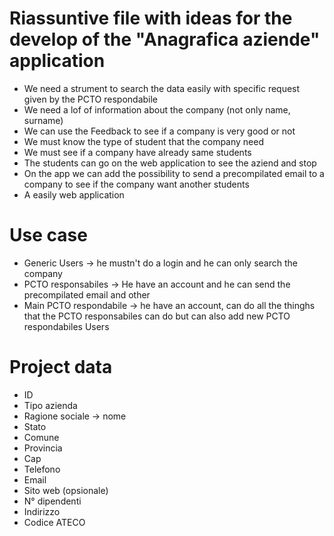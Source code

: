 # Riassuntive file with ideas for the develop of the "Anagrafica aziende" application

- We need a strument to search the data easily with specific request given by the PCTO respondabile
- We need a lof of information about the company (not only name, surname)
- We can use the Feedback to see if a company is very good or not
- We must know the type of student that the company need
- We must see if a company have already same students
- The students can go on the web application to see the aziend and stop
- On the app we can add the possibility to send a precompilated email to a company to see if the company want another students
- A easily web application

# Use case
- Generic Users  -> he mustn't do a login and he can only search the company
- PCTO responsabiles -> He have an account and he can send the precompilated email and other
- Main PCTO respondabile -> he have an account, can do all the thinghs that the PCTO responsabiles can do but can also add new PCTO respondabiles Users

# Project data
- ID
- Tipo azienda
- Ragione sociale -> nome
- Stato
- Comune
- Provincia
- Cap
- Telefono
- Email
- Sito web (opsionale)
- N° dipendenti
- Indirizzo
- Codice ATECO
